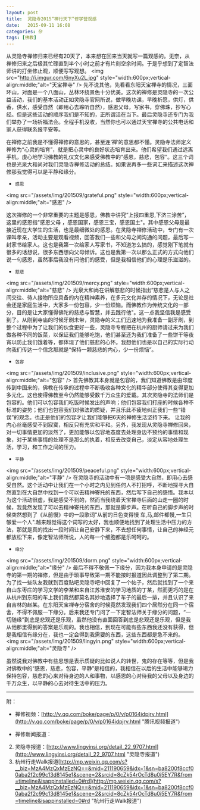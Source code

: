 ```yaml
---
layout: post
title:  灵隐寺2015“禅行天下”修学营观感
date:   2015-09-11 16:08
categories: 杂
tags: [佛教]
---
```

从灵隐寺禅修归来已经有20天了，本来想在回来当天就写一篇观感的。无奈，从禅修归来之后极其忙碌直到半个小时之前才有片刻空余时间。于是乎想到了定智法师讲的打坐修止观，顺便写写观想。
<img src="http://i.imgur.com/6nyXu2L.jpg" style="width:600px;vertical-align:middle;"alt="天宝禅寺"  />
先不说其他，先看看东阳天宝禅寺的情况，三面环山，对面是一个八面山，丛林环绕景色十分优美。这次的禅修是灵隐寺的一次公益活动，我们的基本活动正如灵隐寺官网所说，做早晚功课，早晚祈愿，供灯，供香，供水，感受自然（即用心去聆听自然），感恩父母，写家书，穿佛珠，抄写心经。但是这些活动的顺序我们是不知的，正所谓活在当下。最后灵隐寺还专门为我们举办了一场祈福法会。全程手机没收，当然你也可以通过天宝禅寺的公共电话和家人获得联系报平安等。

在禅修之前我是不懂得禅修的意思的，甚至连‘禅’的意思都不懂。灵隐寺法师定义禅修为“心灵的培育”，就是把心灵中的良好状态培育出来。他们希望我们通过远离手机，虔心地学习佛教的礼仪文化来感受佛教中的"感恩，慈悲，包容"。这三个词也是光泉大和尚对我们灵隐寺禅修活动的总结。如果说再多一些词汇来描述这次禅修那我觉得可以是平静和缘分。



- `感恩`

<img src="/assets/img/201509/grateful.png" style="width:600px;vertical-align:middle;"alt="感恩"  />

这次禅修的一个非常重要的主题是感恩，佛教中讲究“上报四重恩,下济三涂苦”，这里的感恩指"感恩父母 ，感恩国家，感恩三宝，感恩国土"。其中感恩父母是最接近现在大学生的生活，也是最细微处的感恩。在灵隐寺禅修活动中，专门有一次课叫孝亲，活动主要是观看视频，回答我们一些和父母之间沟通的问题，最后写一封家书给家人。这也是我第一次给家人写家书，不知道怎么搞的，感觉刚下笔就有很多的话想说，很多东西想向父母倾诉。这也是我第一次以那么正式的方式向他们说一句感恩，虽然事后我没有问他们的感受，但是我相信他们的心理是乐滋滋的。

- `慈悲`

<img src="/assets/img/201509/mercy.png" style="width:600px;vertical-align:middle;"alt="慈悲"  />
光泉大和尚在讲解慈悲的时候指出“慈悲是人与人之间交往、待人接物所应具备的内在精神素养，在多元文化并存的情况下，无论是社会还是家庭生活中，大家多一份包容，少一份烦恼。而佛教作为传统文化的一部分，目的是让大家懂得佛陀的慈悲与智慧，并去践行他"。这一点我坚信我是感受到了。从刚到寺庙的时候牙刷未带，灵隐寺的义工们迅速地为我准备一副牙刷，到整个过程中为了让我们的伙食更好一些，灵隐寺专程把在杭州的厨师请过来为我们做各种不同的饭菜，以保证我们能够吃饱，他们甚至还为我们准备了一些饼干等夜宵以防止我们饿着等，都体现了他们慈悲的心怀。我想他们也是以自己的实际行动向我们传达一个信念那就是“保持一颗慈悲的内心，少一份烦恼”。

- `包容`

<img src="/assets/img/201509/inclusive.png" style="width:600px;vertical-align:middle;"alt="包容"  />
首先佛教其本身就是包容的，我们知道佛教是由印度传到中国来的，佛教在传承的过程中不断吸收各种文化的精华部分使得其变得更加多元化。这也使得佛教至今仍然能够受数千万众生的爱戴。其次灵隐寺的法师们是包容的。他们可以包容我们吃饭时候发出的声响；他们包容我们打座的时候各种不标准的姿势；他们也包容我们对佛法的质疑，并且乐此不疲地纠正我们一些“错误”的观念。也正是他们的包容才让我们能够把6天的禅修生活坚持下来。
让我的内心丝毫感受不到寂寞，相反只有充实和平和。另外，我发现从灵隐寺禅修回来，对一切事情更加的淡然了，更加能够以包容地态度去处理身边不预约的事情和现象，对于某些事情的处理不是那么的执着，相反去改变自己，淡定从容地处理生活，学习，和工作之间的压力。

- `平静`

<img src="/assets/img/201509/peaceful.png" style="width:600px;vertical-align:middle;"alt="平静"  />
在灵隐寺的活动中有一项是感受大自然，即用心去感受自然。这个活动中让我们在一个小时之内见到任何人不打招呼，不断地探寻大自然直到在大自然中找到一个可以去精神寄托的东西，然后写下自己的感悟。我本以为这个活动很虚，我是感受不到的，然而当我绕着天宝禅寺后面的山走一圈的时候，我竟然发现了可以去精神寄托的东西，那就是脚步声。在听自己的脚步声的时候突然想到了《从前慢》中的一段歌词"从前的日色变得慢
车,马,邮件都慢,一生只够爱一个人".越来越觉得这个词写的太好，我也顺便地找到了处理生活中压力的方法，那就是真的找出一段时间让自己安静下来，不去想任何事情，让自己的神经元都放松下来，像定智法师所说，人的每一个细胞都是乐呵呵的。


- `缘分`

<img src="/assets/img/201509/dorm.png" style="width:600px;vertical-align:middle;"alt="缘分"  />
最后不得不敬佩一下缘分，因为我本身申请的是灵隐寺的第一期的禅修，但是由于琐事导致第一期不能按时报道因此调整到了第二期。为了找一些队友我就到百度贴吧灵隐寺吧中回复了一个帖子，然后就找到了一个来自山东枣庄的学习文学的李某和来自江苏淮安的学习地质的丁某，然而更巧的是在从杭州到东阳的车上我们竟然都莫名其妙地选择了车子的最后一排，并且认识了来自吉林的赵某。在东阳天宝禅寺分宿舍的时候竟然发现我们四个居然分在同一个宿舍，不得不佩服一下缘分。后来我还专门问了一下定智法师关于缘分的问题，“一切随缘”到底是悲观还是乐观，虽然他没有直面回答到底是悲观还是乐观，但是我从他那里得到的答案是乐观的。我也相信，到现在可能有些东西我还没有获得，但是我相信有缘分在，我也一定会得到我需要的东西，这些东西都是急不来的。
<img src="/assets/img/201509/lingyin.png" style="width:600px;vertical-align:middle;"alt="灵隐寺"  />

虽然说我对佛教中有些思想是表示质疑的比如说人的转世，鬼的存在等等，但是我对佛教中的“感恩，慈悲，包容，平静”是相信的，我相信在以后的生活中能够竭力保持包容，慈悲的心来对待身边的人和事物，以感恩的心对待我的父母以及身边的千万众生，以平静的心去对待生活中的压力。


----------
附：

- 禅修视频：[http://v.qq.com/boke/page/p/0/v/p0164idpjrv.html](http://v.qq.com/boke/page/p/0/v/p0164idpjrv.html "腾讯视频报道")


- 禅修新闻报道：

2. 灵隐寺报道：[http://www.lingyinsi.org/detail_22_9707.html](http://www.lingyinsi.org/detail_22_9707.html "灵隐寺报道")
3. 杭州行走Walk报道[http://mp.weixin.qq.com/s?__biz=MzA4MzQxMzEzNQ==&mid=211190659&idx=1&sn=ba8200f8ccf00aba2f2c99c13d8145e1&scene=2&srcid=8cZk54rOcTd8u0i5EY7R&from=timeline&isappinstalled=0#rd](http://mp.weixin.qq.com/s?__biz=MzA4MzQxMzEzNQ==&mid=211190659&idx=1&sn=ba8200f8ccf00aba2f2c99c13d8145e1&scene=2&srcid=8cZk54rOcTd8u0i5EY7R&from=timeline&isappinstalled=0#rd "杭州行走Walk报道")
